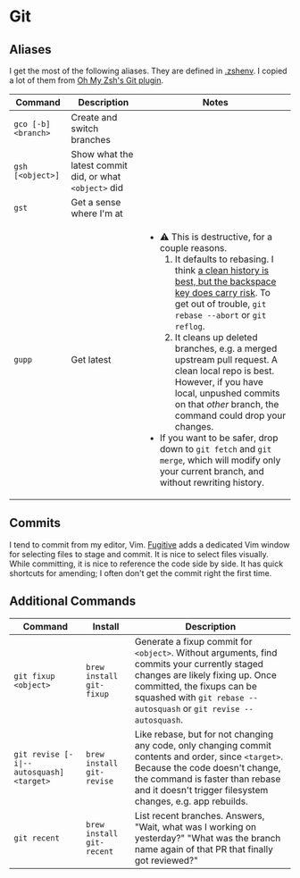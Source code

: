 # Git

## Aliases

I get the most of the following aliases. They are defined in
[.zshenv](../.zshenv). I copied a lot of them from [Oh My Zsh's Git
plugin](https://github.com/ohmyzsh/ohmyzsh/blob/509a5549008c178e982bc8f728a07a2e2dbc58a9/plugins/git/git.plugin.zsh).

<table>
<thead>
<tr>
<th>Command</th>
<th>Description</th>
<th>Notes</th>
</tr>
</thead>
<tbody>
<tr>
<td>
<code>gco [-b] &lt;branch&gt;</code>
</td>
<td>
Create and switch branches
</td>
<td></td>
</tr>
<tr>
<td>
<code>gsh [&lt;object&gt;]</code>
</td>
<td>
Show what the latest commit did, or what <code>&lt;object&gt;</code> did
</td>
<td></td>
</tr>
<tr>
<td>
<code>gst</code>
</td>
<td>
Get a sense where I'm at
</td>
<td></td>
</tr>
<tr>
<td>
<code>gupp</code>
</td>
<td>
Get latest
</td>
<td>

-   ⚠️ This is destructive, for a couple reasons.
    1. It defaults to rebasing. I think [a clean history is best, but the
       backspace key does carry
       risk](https://blog.izs.me/2012/12/git-rebase/). To get out of trouble,
       `git rebase --abort` or `git reflog`.
    1. It cleans up deleted branches, e.g. a merged upstream pull request.
       A clean local repo is best. However, if you have local, unpushed
       commits on that _other_ branch, the command could drop your changes.
-   If you want to be safer, drop down to `git fetch` and `git merge`, which
    will modify only your current branch, and without rewriting history.

</td>
</tr>
</tbody>
</table>

## Commits

I tend to commit from my editor, Vim.
[Fugitive](https://github.com/tpope/vim-fugitive) adds a dedicated Vim window
for selecting files to stage and commit. It is nice to select files visually.
While committing, it is nice to reference the code side by side. It has quick
shortcuts for amending; I often don't get the commit right the first time.

## Additional Commands

<table>
<thead>
<tr>
<th>Command</th>
<th>Install</th>
<th>Description</th>
</tr>
</thead>
<tbody>
<tr>
<td>
<code>git fixup &lt;object&gt;</code>
</td>
<td>
<code>brew install git-fixup</code>
</td>
<td>
Generate a fixup commit for <code>&lt;object&gt;</code>. Without arguments,
find commits your currently staged changes are likely fixing up. Once
committed, the fixups can be squashed with <code>git rebase --autosquash</code>
or <code>git revise --autosquash</code>.
</td>
</tr>
<tr>
<td>
<code>git revise [-i|--autosquash] &lt;target&gt;</code>
</td>
<td>
<code>brew install git-revise</code>
</td>
<td>
Like rebase, but for not changing any code, only changing commit contents and
order, since <code>&lt;target&gt;</code>. Because the code doesn't change, the
command is faster than rebase and it doesn't trigger filesystem changes, e.g.
app rebuilds.
</td>
</tr>
<tr>
<td>
<code>git recent</code>
</td>
<td>
<code>brew install git-recent</code>
</td>
<td>
List recent branches. Answers, "Wait, what was I working on yesterday?" "What
was the branch name again of that PR that finally got reviewed?"
</td>
</tr>
</tbody>
</table>
